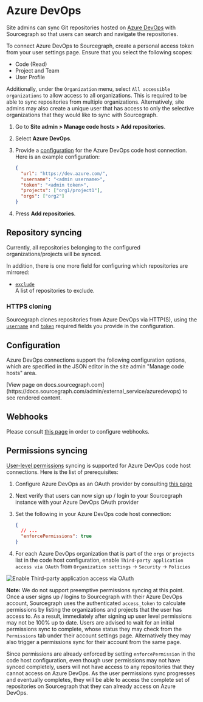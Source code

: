 # Azure DevOps

Site admins can sync Git repositories hosted on [Azure DevOps](https://dev.azure.com) with Sourcegraph so that users can search and navigate the repositories.

To connect Azure DevOps to Sourcegraph, create a personal access token from your user settings page. Ensure that you select the following scopes:

- Code (Read)
- Project and Team
- User Profile

Additionally, under the `Organization` menu, select `All accessible organizations` to allow access to all organizations. This is required to be able to sync repositories from multiple organizations. Alternatively, site admins may also create a unique user that has access to only the selective organizations that they would like to sync with Sourcegraph.

1. Go to **Site admin > Manage code hosts > Add repositories**.
2. Select **Azure DevOps**.
3. Provide a [configuration](#configuration) for the Azure DevOps code host connection. Here is an example configuration:

   ```json
   {
     "url": "https://dev.azure.com/",
     "username": "<admin username>",
     "token": "<admin token>",
     "projects": ["org1/project1"],
     "orgs": ["org2"]
   }
   ```

4. Press **Add repositories**.

## Repository syncing

Currently, all repositories belonging to the configured organizations/projects will be synced.

In addition, there is one more field for configuring which repositories are mirrored:

- [`exclude`](azuredevops.md#configuration)<br>A list of repositories to exclude.

### HTTPS cloning

Sourcegraph clones repositories from Azure DevOps via HTTP(S), using the [`username`](azuredevops.md#configuration) and [`token`](azuredevops.md#configuration) required fields you provide in the configuration.

## Configuration

Azure DevOps connections support the following configuration options, which are specified in the JSON editor in the site admin "Manage code hosts" area.

<div markdown-func=jsonschemadoc jsonschemadoc:path="admin/external_service/azuredevops.schema.json">[View page on docs.sourcegraph.com](https://docs.sourcegraph.com/admin/external_service/azuredevops) to see rendered content.</div>

## Webhooks

Please consult [this page](../config/webhooks.md) in order to configure webhooks.

## Permissions syncing

[User-level permissions](../permissions/syncing.md#permission-syncing) syncing is supported for Azure DevOps code host connections. Here is the list of prerequisites:

1. Configure Azure DevOps as an OAuth provider by consulting [this page](../config/authorization_and_authentication.md#azure-devops-services)
2. Next verify that users can now sign up / login to your Sourcegraph instance with your Azure DevOps OAuth provider
3. Set the following in your Azure DevOps code host connection:

   ```json
   {
     // ...
     "enforcePermissions": true
   }
   ```

4. For each Azure DevOps organization that is part of the `orgs` or `projects` list in the code host configuration, enable `Third-party application access via OAuth` from `Organization settings` -> `Security` -> `Policies`

![Enable Third-party application access via OAuth](https://storage.googleapis.com/sourcegraph-assets/docs/images/admin/config/azure-devops-organization-enable-oauth-access.png)

**Note:** We do not support preemptive permissions syncing at this point. Once a user signs up / logins to Sourcegraph with their Azure DevOps account, Sourcegraph uses the authenticated `access_token` to calculate permissions by listing the organizations and projects that the user has access to. As a result, immediately after signing up user level permissions may not be 100% up to date. Users are advised to wait for an initial permissions sync to complete, whose status they may check from the `Permissions` tab under their account settings page. Alternatively they may also trigger a permissions sync for their account from the same page.

Since permissions are already enforced by setting `enforcePermission` in the code host configuration, even though user permissions may not have synced completely, users will not have access to any repositories that they cannot access on Azure DevOps. As the user permissions sync progresses and eventually completes, they will be able to access the complete set of repositories on Sourcegraph that they can already access on Azure DevOps.
